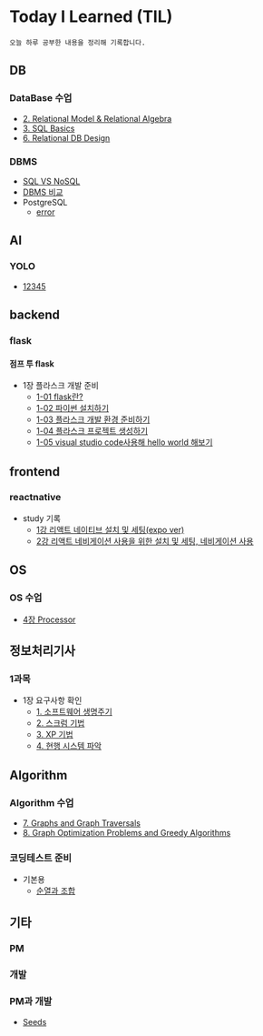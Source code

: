 # Today I Learned (TIL)
```
오늘 하루 공부한 내용을 정리해 기록합니다.
```
## DB
### DataBase 수업
- [2. Relational Model & Relational Algebra](https://github.com/seonyong-kim/TIL/blob/main/DataBase/DataBaseClass/Relational%20Model%20%26%20Relational%20Algebra.md)
- [3. SQL Basics](https://github.com/seonyong-kim/TIL/blob/main/DataBase/DataBaseClass/SQL%20Basics.md)
- [6. Relational DB Design](https://github.com/seonyong-kim/TIL/blob/main/DataBase/DataBaseClass/6.%20Relational%20DB%20Design.md)
### DBMS
- [SQL VS NoSQL](https://github.com/seonyong-kim/TIL/blob/main/DataBase/DBMS/SQL%20VS%20NoSQL.md)
- [DBMS 비교](https://github.com/seonyong-kim/TIL/blob/main/DataBase/DBMS/DBMS%EB%93%A4%20%EB%B9%84%EA%B5%90.md)
- PostgreSQL
  - [error](https://github.com/seonyong-kim/TIL/blob/main/DataBase/DBMS/PostgreSQL/error.md)
## AI
### YOLO
- [12345](https://github.com/seonyong-kim/TIL/blob/main/AI/YOLO/1.md)

## backend
### flask
#### 점프 투 flask
- 1장 플라스크 개발 준비
    - [1-01 flask란?](https://github.com/seonyong-kim/TIL/blob/main/flask/%EC%A0%90%ED%94%84%20%ED%88%AC%20flask/1%EC%9E%A5%20%ED%94%8C%EB%9D%BC%EC%8A%A4%ED%81%AC%20%EA%B0%9C%EB%B0%9C%20%EC%A4%80%EB%B9%84/1-01%20%ED%94%8C%EB%9D%BC%EC%8A%A4%ED%81%AC%EB%9E%80%3F.md)
    - [1-02 파이썬 설치하기](https://github.com/seonyong-kim/TIL/blob/main/flask/%EC%A0%90%ED%94%84%20%ED%88%AC%20flask/1%EC%9E%A5%20%ED%94%8C%EB%9D%BC%EC%8A%A4%ED%81%AC%20%EA%B0%9C%EB%B0%9C%20%EC%A4%80%EB%B9%84/1-02%20%ED%8C%8C%EC%9D%B4%EC%8D%AC%20%EC%84%A4%EC%B9%98%ED%95%98%EA%B8%B0.md)
    - [1-03 플라스크 개발 환경 준비하기](https://github.com/seonyong-kim/TIL/blob/main/flask/%EC%A0%90%ED%94%84%20%ED%88%AC%20flask/1%EC%9E%A5%20%ED%94%8C%EB%9D%BC%EC%8A%A4%ED%81%AC%20%EA%B0%9C%EB%B0%9C%20%EC%A4%80%EB%B9%84/1-03%20%ED%94%8C%EB%9D%BC%EC%8A%A4%ED%81%AC%20%EA%B0%9C%EB%B0%9C%20%ED%99%98%EA%B2%BD%20%EC%A4%80%EB%B9%84%ED%95%98%EA%B8%B0.md)
    - [1-04 플라스크 프로젝트 생성하기](https://github.com/seonyong-kim/TIL/blob/main/flask/%EC%A0%90%ED%94%84%20%ED%88%AC%20flask/1%EC%9E%A5%20%ED%94%8C%EB%9D%BC%EC%8A%A4%ED%81%AC%20%EA%B0%9C%EB%B0%9C%20%EC%A4%80%EB%B9%84/1-04%20%ED%94%8C%EB%9D%BC%EC%8A%A4%ED%81%AC%20%ED%94%84%EB%A1%9C%EC%A0%9D%ED%8A%B8%20%EC%83%9D%EC%84%B1%ED%95%98%EA%B8%B0.md)
    - [1-05 visual studio code사용해 hello world 해보기](https://github.com/seonyong-kim/TIL/blob/main/flask/%EC%A0%90%ED%94%84%20%ED%88%AC%20flask/1%EC%9E%A5%20%ED%94%8C%EB%9D%BC%EC%8A%A4%ED%81%AC%20%EA%B0%9C%EB%B0%9C%20%EC%A4%80%EB%B9%84/1-05%20visual%20studio%20code%EC%82%AC%EC%9A%A9%ED%95%B4%20hello%20world%20%ED%95%B4%EB%B3%B4%EA%B8%B0.md)

## frontend
### reactnative
- study 기록
  - [1강 리액트 네이티브 설치 및 세팅(expo ver)](https://github.com/seonyong-kim/VoV-todo-app/blob/main/study%20%EA%B3%BC%EC%A0%95%20%EA%B8%B0%EB%A1%9D/1%EA%B0%95.md)
  - [2강 리액트 네비게이션 사용을 위한 설치 및 세팅, 네비게이션 사용](https://github.com/seonyong-kim/VoV-todo-app/blob/main/study%20%EA%B3%BC%EC%A0%95%20%EA%B8%B0%EB%A1%9D/2%EA%B0%95.md)

## OS
### OS 수업
- [4장 Processor](https://github.com/seonyong-kim/TIL/blob/main/OS/4%EC%9E%A5%20Processor.md)

## 정보처리기사
### 1과목
- 1장 요구사항 확인
     - [1. 소프트웨어 생명주기](https://github.com/seonyong-kim/TIL/blob/main/%EC%A0%95%EB%B3%B4%EC%B2%98%EB%A6%AC%EA%B8%B0%EC%82%AC/1%EA%B3%BC%EB%AA%A9%20%EC%86%8C%ED%94%84%ED%8A%B8%EC%9B%A8%EC%96%B4%20%EC%84%A4%EA%B3%84/1.%20%EC%9A%94%EA%B5%AC%EC%82%AC%ED%95%AD/1.%20%EC%86%8C%ED%94%84%ED%8A%B8%EC%9B%A8%EC%96%B4%20%EC%83%9D%EB%AA%85%EC%A3%BC%EA%B8%B0.md)
     - [2. 스크럼 기법](https://github.com/seonyong-kim/TIL/blob/main/%EC%A0%95%EB%B3%B4%EC%B2%98%EB%A6%AC%EA%B8%B0%EC%82%AC/1%EA%B3%BC%EB%AA%A9%20%EC%86%8C%ED%94%84%ED%8A%B8%EC%9B%A8%EC%96%B4%20%EC%84%A4%EA%B3%84/1.%20%EC%9A%94%EA%B5%AC%EC%82%AC%ED%95%AD/2.%20%EC%8A%A4%ED%81%AC%EB%9F%BC%20%EA%B8%B0%EB%B2%95.md)
     - [3. XP 기법](https://github.com/seonyong-kim/TIL/blob/main/%EC%A0%95%EB%B3%B4%EC%B2%98%EB%A6%AC%EA%B8%B0%EC%82%AC/1%EA%B3%BC%EB%AA%A9%20%EC%86%8C%ED%94%84%ED%8A%B8%EC%9B%A8%EC%96%B4%20%EC%84%A4%EA%B3%84/1.%20%EC%9A%94%EA%B5%AC%EC%82%AC%ED%95%AD/3.%20XP%20%EA%B8%B0%EB%B2%95.md)
     - [4. 현행 시스템 파악]()

## Algorithm
### Algorithm 수업
- [7. Graphs and Graph Traversals](https://github.com/seonyong-kim/TIL/blob/main/%EC%95%8C%EA%B3%A0%EB%A6%AC%EC%A6%98/%EC%88%98%EC%97%85/7.%20Graphs%20and%20Graph%20Traversals.md)
- [8. Graph Optimization Problems and Greedy Algorithms](https://github.com/seonyong-kim/TIL/blob/main/%EC%95%8C%EA%B3%A0%EB%A6%AC%EC%A6%98/%EC%88%98%EC%97%85/8.%20Graph%20Optimization%20Problems%20and%20%20Greedy%20Algorithms.md)
### 코딩테스트 준비
- 기본용
  - [순열과 조합](https://github.com/seonyong-kim/TIL/blob/main/%EC%95%8C%EA%B3%A0%EB%A6%AC%EC%A6%98/%EA%B8%B0%EB%B3%B8/%EC%88%9C%EC%97%B4%EA%B3%BC%20%EC%A1%B0%ED%95%A9.md)

## 기타
### PM
### 개발
### PM과 개발
- [Seeds](https://github.com/seonyong-kim/PM-/blob/main/PM%EA%B3%BC%20%EA%B0%9C%EB%B0%9C.md)
